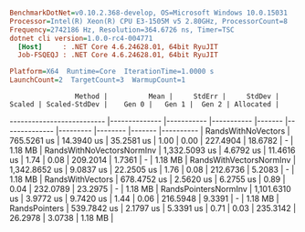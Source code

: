 ``` ini

BenchmarkDotNet=v0.10.2.368-develop, OS=Microsoft Windows 10.0.15031
Processor=Intel(R) Xeon(R) CPU E3-1505M v5 2.80GHz, ProcessorCount=8
Frequency=2742186 Hz, Resolution=364.6726 ns, Timer=TSC
dotnet cli version=1.0.0-rc4-004771
  [Host]     : .NET Core 4.6.24628.01, 64bit RyuJIT
  Job-FSQEQJ : .NET Core 4.6.24628.01, 64bit RyuJIT

Platform=X64  Runtime=Core  IterationTime=1.0000 s  
LaunchCount=2  TargetCount=3  WarmupCount=1  

```
                    Method |          Mean |     StdErr |     StdDev | Scaled | Scaled-StdDev |    Gen 0 |   Gen 1 |  Gen 2 | Allocated |
-------------------------- |-------------- |----------- |----------- |------- |-------------- |--------- |-------- |------- |---------- |
        RandsWithNoVectors |   765.5261 us | 14.3940 us | 35.2581 us |   1.00 |          0.00 | 227.4904 | 18.6782 |      - |   1.18 MB |
 RandsWithNoVectorsNormInv | 1,332.5093 us |  4.6792 us | 11.4616 us |   1.74 |          0.08 | 209.2014 |  1.7361 |      - |   1.18 MB |
   RandsWithVectorsNormInv | 1,342.8652 us |  9.0837 us | 22.2505 us |   1.76 |          0.08 | 212.6736 |  5.2083 |      - |   1.18 MB |
          RandsWithVectors |   678.4752 us |  2.5620 us |  6.2755 us |   0.89 |          0.04 | 232.0789 | 23.2975 |      - |   1.18 MB |
      RandsPointersNormInv | 1,101.6310 us |  3.9772 us |  9.7420 us |   1.44 |          0.06 | 216.5948 |  9.3391 |      - |   1.18 MB |
             RandsPointers |   539.7842 us |  2.1797 us |  5.3391 us |   0.71 |          0.03 | 235.3142 | 26.2978 | 3.0738 |   1.18 MB |
